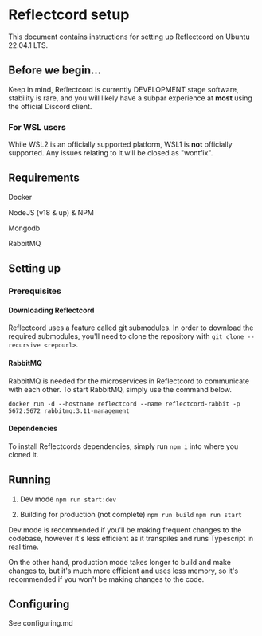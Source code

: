 # Reflectcord setup

This document contains instructions for setting up Reflectcord on Ubuntu 22.04.1 LTS.

## Before we begin...

Keep in mind, Reflectcord is currently DEVELOPMENT stage software, stability is rare, and you will likely have a subpar experience at **most** using the official Discord client.

### For WSL users

While WSL2 is an officially supported platform, WSL1 is **not** officially supported. Any issues relating to it will be closed as "wontfix".

## Requirements

Docker

NodeJS (v18 & up) & NPM

Mongodb

RabbitMQ

## Setting up

### Prerequisites

#### Downloading Reflectcord

Reflectcord uses a feature called git submodules. In order to download the required submodules, you'll need to clone the repository with `git clone --recursive <repourl>`.

#### RabbitMQ

RabbitMQ is needed for the microservices in Reflectcord to communicate with each other. To start RabbitMQ, simply use the command below.

`docker run -d --hostname reflectcord --name reflectcord-rabbit -p 5672:5672 rabbitmq:3.11-management`

#### Dependencies

To install Reflectcords dependencies, simply run `npm i` into where you cloned it.

## Running

1. Dev mode
`npm run start:dev`

2. Building for production (not complete)
`npm run build`
`npm run start`

Dev mode is recommended if you'll be making frequent changes to the codebase, however it's less efficient as it transpiles and runs Typescript in real time.

On the other hand, production mode takes longer to build and make changes to, but it's much more efficient and uses less memory, so it's recommended if you won't be making changes to the code.

## Configuring

See configuring.md

